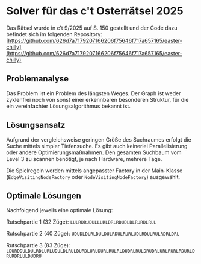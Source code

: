 # Solver für das c't Osterrätsel 2025

Das Rätsel wurde in c’t 9/2025 auf S. 150 gestellt und der Code dazu befindet sich im folgenden Repository:
[https://github.com/626d7a7179207166206f75646f717a657165/easter-chilly](https://github.com/626d7a7179207166206f75646f717a657165/easter-chilly)

## Problemanalyse

Das Problem ist ein Problem des längsten Weges. Der Graph ist weder zyklenfrei noch von sonst einer erkennbaren
besonderen Struktur, für die ein vereinfachter Lösungsalgorithmus bekannt ist.

## Lösungsansatz

Aufgrund der vergleichsweise geringen Größe des Suchraumes erfolgt die Suche mittels simpler Tiefensuche.
Es gibt auch keinerlei Parallelisierung oder andere Optimierungsmaßnahmen. Den gesamten Suchbaum vom Level 3 zu
scannen benötigt, je nach Hardware, mehrere Tage.

Die Spielregeln werden mittels angepasster Factory in der Main-Klasse (`EdgeVisitingNodeFactory` oder
`NodeVisitingNodeFactory`) ausgewählt.

## Optimale Lösungen

Nachfolgend jeweils eine optimale Lösung:

Rutschpartie 1 (32 Züge): `LULRDRUDULLURLDRLRDUDLDLRURDLRUL`

Rutschpartie 2 (40 Züge): `UDUDLDURLDULDULRDULRURLUDLRDULRULRDRLDRL`

Rutschpartie 3 (83 Züge): `LDURDDULDULRDLURLUDULDLRULDURDLURUDURLRULRLDUDRLRULDRUDRLURLRURLRDURLDRURDRLULDUDRU`
